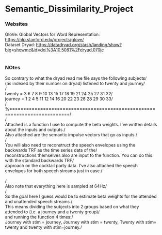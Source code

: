 # Semantic_Dissimilarity_Project
 
### Websites
GloVe: Global Vectors for Word Representation: https://nlp.stanford.edu/projects/glove/<br/> 
Dataset Dryad: https://datadryad.org/stash/landing/show?big=showme&id=doi%3A10.5061%2Fdryad.070jc<br/>
<br/>
### NOtes
So contrary to what the dryad read me file says the following subjects/<br/> 
 (as indexed by their number on dryad) listened to twenty and journey/<br/> 
/<br/> 
twenty = 3     6     7     8     9    10    13    15    17    18    19    21    24    25    27    31    32/<br/> 
journey =  1     2     4     5    11    12    14    16    20    22    23    26    28    29    30    33/<br/> 
/<br/> 
%===========================================================================/<br/> 
/<br/> 
Attached is a function I use to compute the beta weights. I've written details about the inputs and outputs./<br/> 
 Also attached are the semantic impulse vectors that go as inputs./<br/> 
/<br/> 
You will also need to reconstruct the speech envelopes using the backwards TRF as the time series data of the/<br/> 
 reconstructions themselves also are input to the function. You can do this with the standard backwards TRF/<br/> 
 approach on the cocktail party data. I've also attached the speech envelopes for both speech streams just in case./<br/>  
/<br/> 
Also note that everything here is sampled at 64Hz/<br/> 
/<br/> 
So the goal here I guess would be to estimate beta weights for the attended and unattended speech streams./<br/> 
 This means dividing the subjects into 2 groups based on what they attended to (i.e. a journey and a twenty group)/<br/> 
 and running the function 4 times:/<br/> 
 Journey with stim = journey,  Journey with stim = twenty,  Twenty with stim= twenty and twenty with stim=journey./<br/> 

